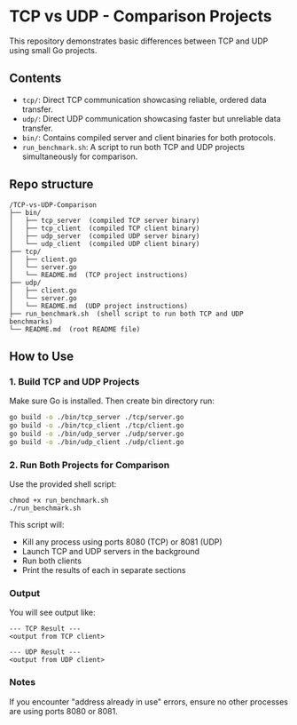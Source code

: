 # TCP vs UDP - Comparison Projects

This repository demonstrates basic differences between TCP and UDP using small Go projects.

## Contents
- `tcp/`: Direct TCP communication showcasing reliable, ordered data transfer.
- `udp/`: Direct UDP communication showcasing faster but unreliable data transfer.
- `bin/`: Contains compiled server and client binaries for both protocols.
- `run_benchmark.sh`: A script to run both TCP and UDP projects simultaneously for comparison.

## Repo structure
```
/TCP-vs-UDP-Comparison
├── bin/
│   ├── tcp_server  (compiled TCP server binary)
│   ├── tcp_client  (compiled TCP client binary)
│   ├── udp_server  (compiled UDP server binary)
│   └── udp_client  (compiled UDP client binary)
├── tcp/
│   ├── client.go
│   └── server.go
│   └── README.md  (TCP project instructions)
├── udp/
│   ├── client.go
│   └── server.go
│   └── README.md  (UDP project instructions)
├── run_benchmark.sh  (shell script to run both TCP and UDP benchmarks)
└── README.md  (root README file)
```

## How to Use

### 1. Build TCP and UDP Projects
Make sure Go is installed. 
Then create bin directory run:

```bash
go build -o ./bin/tcp_server ./tcp/server.go
go build -o ./bin/tcp_client ./tcp/client.go
go build -o ./bin/udp_server ./udp/server.go
go build -o ./bin/udp_client ./udp/client.go
```

### 2. Run Both Projects for Comparison
Use the provided shell script:
```
chmod +x run_benchmark.sh
./run_benchmark.sh
```
This script will:
  - Kill any process using ports 8080 (TCP) or 8081 (UDP)
  - Launch TCP and UDP servers in the background
  - Run both clients
  - Print the results of each in separate sections

### Output
You will see output like:

```
--- TCP Result ---
<output from TCP client>

--- UDP Result ---
<output from UDP client>
```

### Notes
If you encounter "address already in use" errors, ensure no other processes are using ports 8080 or 8081.
